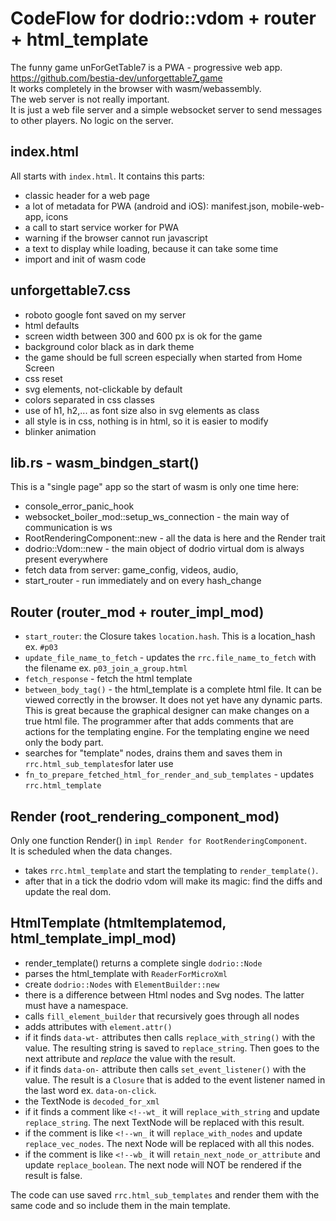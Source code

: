 
# CodeFlow for dodrio::vdom + router + html_template

The funny game unForGetTable7
is a PWA - progressive web app.  
<https://github.com/bestia-dev/unforgettable7_game>  
It works completely in the browser with wasm/webassembly.  
The web server is not really important.  
It is just a web file server and a simple websocket server
to send messages to other players. No logic on the server.  

## index.html

All starts with `index.html`. It contains this parts:  

- classic header for a web page
- a lot of metadata for PWA (android and iOS): manifest.json, mobile-web-app, icons
- a call to start service worker for PWA
- warning if the browser cannot run javascript
- a text to display while loading, because it can take some time
- import and init of wasm code

## unforgettable7.css

- roboto google font saved on my server
- html defaults
- screen width between 300 and 600 px is ok for the game
- background color black as in dark theme
- the game should be full screen especially when started from Home Screen
- css reset
- svg elements, not-clickable by default
- colors separated in css classes
- use of h1, h2,... as font size also in svg elements as class
- all style is in css, nothing is in html, so it is easier to modify
- blinker animation

## lib.rs - wasm_bindgen_start()

This is a "single page" app so the start of wasm is only one time here:

- console_error_panic_hook
- websocket_boiler_mod::setup_ws_connection - the main way of communication is ws
- RootRenderingComponent::new - all the data is here and the Render trait
- dodrio::Vdom::new - the main object of dodrio virtual dom is always present everywhere
- fetch data from server: game_config, videos, audio,
- start_router - run immediately and on every hash_change

## Router (router_mod + router_impl_mod)

- `start_router`: the Closure takes `location.hash`. This is a location_hash ex. `#p03`
- `update_file_name_to_fetch` - updates the `rrc.file_name_to_fetch` with the filename ex. `p03_join_a_group.html`
- `fetch_response` - fetch the html template
- `between_body_tag()` - the html_template is a complete html file. It can be viewed correctly in the browser. It does not yet have any dynamic parts. This is great because the graphical designer can make changes on a true html file. The programmer after that adds comments that are actions for the templating engine. For the templating engine we need only the body part.
- searches for "template" nodes, drains them and saves them in `rrc.html_sub_templates`for later use
- `fn_to_prepare_fetched_html_for_render_and_sub_templates` - updates `rrc.html_template`

## Render (root_rendering_component_mod)

Only one function Render() in `impl Render for RootRenderingComponent`.  
It is scheduled when the data changes.  

- takes `rrc.html_template` and start the templating to `render_template()`.
- after that in a tick the dodrio vdom will make its magic: find the diffs and update the real dom.

## HtmlTemplate (htmltemplatemod, html_template_impl_mod)

- render_template() returns a complete single `dodrio::Node`
- parses the html_template with `ReaderForMicroXml`
- create `dodrio::Nodes` with `ElementBuilder::new`
- there is a difference between Html nodes and Svg nodes. The latter must have a namespace.
- calls `fill_element_builder` that recursively goes through all nodes
- adds attributes with `element.attr()`
- if it finds `data-wt-` attributes then calls `replace_with_string()` with the value. The resulting string is saved to `replace_string`. Then goes to the next attribute and *replace* the value with the result.
- if it finds `data-on-` attribute then calls `set_event_listener()` with the value. The result is a `Closure` that is added to the event listener named in the last word ex. `data-on-click`.
- the TextNode is `decoded_for_xml`
- if it finds a comment like `<!--wt_` it will `replace_with_string` and update `replace_string`. The next TextNode will be replaced with this result.
- if the comment is like `<!--wn_` it will `replace_with_nodes` and update `replace_vec_nodes`. The next Node will be replaced with all this nodes.
- if the comment is like `<!--wb_` it will `retain_next_node_or_attribute` and update `replace_boolean`. The next node will NOT be rendered if the result is false.

The code can use saved `rrc.html_sub_templates` and render them with the same code
and so include them in the main template.  
